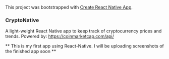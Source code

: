 This project was bootstrapped with [Create React Native App](https://github.com/react-community/create-react-native-app).

### CryptoNative
A light-weight React Native app to keep track of cryptocurrency prices and trends.
Powered by: https://coinmarketcap.com/api/

** This is my first app using React-Native. I will be uploading screenshots of the finished app soon **
